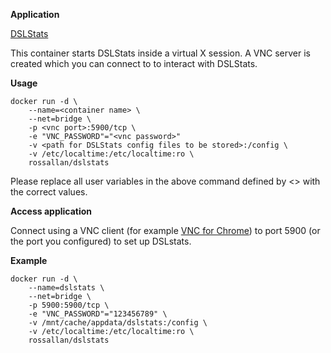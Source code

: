 **Application**

[DSLStats](http://www.s446074245.websitehome.co.uk/downloads.html)

This container starts DSLStats inside a virtual X session. A VNC server is created which you can connect to to interact with DSLStats.

**Usage**
```
docker run -d \
	--name=<container name> \
	--net=bridge \
	-p <vnc port>:5900/tcp \
	-e "VNC_PASSWORD"="<vnc password>"
	-v <path for DSLStats config files to be stored>:/config \
	-v /etc/localtime:/etc/localtime:ro \
	rossallan/dslstats
```

Please replace all user variables in the above command defined by <> with the correct values.

**Access application**

Connect using a VNC client (for example [VNC for Chrome](https://chrome.google.com/webstore/detail/vnc%C2%AE-viewer-for-google-ch/iabmpiboiopbgfabjmgeedhcmjenhbla?hl=en)) to port 5900 (or the port you configured) to set up DSLstats.

**Example**
```
docker run -d \
	--name=dslstats \
	--net=bridge \
	-p 5900:5900/tcp \
	-e "VNC_PASSWORD"="123456789" \
	-v /mnt/cache/appdata/dslstats:/config \
	-v /etc/localtime:/etc/localtime:ro \
	rossallan/dslstats
```
